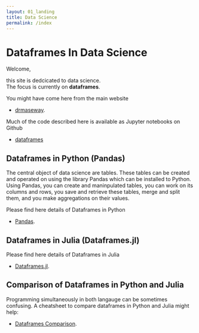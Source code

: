 ```yaml
---
layout: 01_landing
title: Data Science
permalink: /index
---
```

# Dataframes In Data Science 

Welcome,

this site is dedcicated to data science.<br>
The focus is currently on **dataframes**. 

You might have come here from the main website 
- [drmaseway](https://www.drmaseway.com). 

Much of the code described here is available as Jupyter notebooks on Github
- [dataframes](https://github.com/MaSe69/dataframes/tree/master)


## Dataframes in Python (Pandas)

The central object of data science are tables. These tables can be created and operated on using the library Pandas which can be installed to Python.
Using Pandas, you can create and maninpulated tables, you can work on its columns and rows, you save and retrieve these tables, merge and split them, and you make aggregations on their values.

Please find here details of Dataframes in Python
- [Pandas](pandas).


## Dataframes in Julia (Dataframes.jl)

Please find here details of Dataframes in Julia
- [Dataframes.jl](dfjulia).


## Comparison of Dataframes in Python and Julia

Programming simultaneously in both langauge can be sometimes confusing. A cheatsheet to compare dataframes in Python and Julia might help:
- [Dataframes Comparison](dfcomparison).



